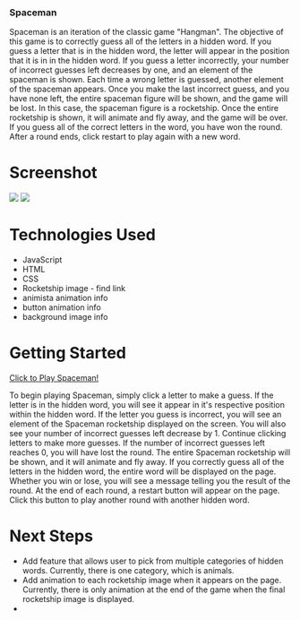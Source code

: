 ### Spaceman
Spaceman is an iteration of the classic game "Hangman". The objective of this game is to correctly guess all of the letters in a hidden word. If you guess a letter that is in the hidden word, the letter will appear in the position that it is in in the hidden word. If you guess a letter incorrectly, your number of incorrect guesses left decreases by one, and an element of the spaceman is shown. Each time a wrong letter is guessed, another element of the spaceman appears. Once you make the last incorrect guess, and you have none left, the entire spaceman figure will be shown, and the game will be lost. In this case, the spaceman figure is a rocketship. Once the entire rocketship is shown, it will animate and fly away, and the game will be over. If you guess all of the correct letters in the word, you have won the round. After a round ends, click restart to play again with a new word.

# Screenshot

<img src="https://i.imgur.com/RoKfz0J.png">
<img src="url to your image on imgur">

# Technologies Used

- JavaScript
- HTML
- CSS
- Rocketship image - find link
- animista animation info
- button animation info
- background image info

# Getting Started

[Click to Play Spaceman!](https://mbalzano19.github.io/Spaceman/)

To begin playing Spaceman, simply click a letter to make a guess. If the letter is in the hidden word, you will see it appear in it's respective position within the hidden word. If the letter you guess is incorrect, you will see an element of the Spaceman rocketship displayed on the screen. You will also see your number of incorrect guesses left decrease by 1. Continue clicking letters to make more guesses. If the number of incorrect guesses left reaches 0, you will have lost the round. The entire Spaceman rocketship will be shown, and it will animate and fly away. If you correctly guess all of the letters in the hidden word, the entire word will be displayed on the page. Whether you win or lose, you will see a message telling you the result of the round. At the end of each round, a restart button will appear on the page. Click this button to play another round with another hidden word.

# Next Steps

- Add feature that allows user to pick from multiple categories of hidden words. Currently, there is one category, which is animals.
- Add animation to each rocketship image when it appears on the page. Currently, there is only animation at the end of the game when the final rocketship image is displayed.
- 